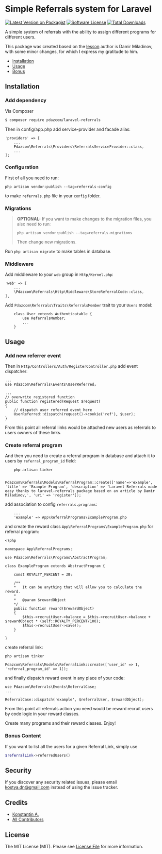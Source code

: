 # Simple Referrals system for Laravel

[![Latest Version on Packagist][ico-version]][link-packagist]
[![Software License][ico-license]](LICENSE)
[![Total Downloads][ico-downloads]][link-downloads]

A simple system of referrals with the ability to assign different programs for different users.

This package was created based on the [lesson](https://blog.damirmiladinov.com/laravel/building-laravel-referral-system.html#.Wc4eA6xJaHo) 
author is Damir Miladinov, with some minor changes, for which I express my gratitude to him.

- [Installation](#installation)
- [Usage](#usage)
- [Bonus](#bonus-content )

## Installation
### Add dependency
Via Composer

``` bash
$ composer require pdazcom/laravel-referrals
```

Then in config/app.php add service-provider and facade alias:

```
'providers' => [
    ...
    Pdazcom\Referrals\Providers\ReferralsServiceProvider::class,
    ...
];
```

### Configuration
First of all you need to run:
```
php artisan vendor:publish --tag=referrals-config
```
to make `referrals.php` file in your `config` folder.

### Migrations
>**OPTIONAL:** If you want to make changes to the migration files, you also need to run:
>```
>php artisan vendor:publish --tag=referrals-migrations
>```
> Then change new migrations.

Run `php artisan migrate` to make tables in database.

### Middleware
Add middleware to your `web` group in `Http/Kernel.php`:

```
'web' => [
    ...
    \Pdazcom\Referrals\Http\Middleware\StoreReferralCode::class,
],
```

Add `Pdazcom\Referrals\Traits\ReferralsMember` trait to your `Users` model:

```
    class User extends Authenticatable {
        use ReferralsMember;
        ...
    }
```
## Usage
### Add new referrer event
Then in `Http/Controllers/Auth/RegisterController.php` add event dispatcher:

```
...
use Pdazcom\Referrals\Events\UserReferred;

...
// overwrite registered function
public function registered(Request $request)
{
    // dispatch user referred event here
    UserReferred::dispatch(request()->cookie('ref'), $user);
}
```

From this point all referral links would be attached new users as referrals to users owners of these links.
### Create referral program
And then you need to create a referral program in database and attach it to users by `referral_program_id` field:

```
    php artisan tinker
    
    Pdazcom\Referrals\Models\ReferralProgram::create(['name'=>'example', 'title' => 'Example Program', 'description' => 'Laravel Referrals made easy thanks to laravel-referrals package based on an article by Damir Miladinov,', 'uri' => 'register']);
```

add association to config `referrals.programs`:
```
    ...
    'example' => App\ReferralPrograms\ExampleProgram.php
```
and create the reward class `App\ReferralPrograms\ExampleProgram.php` for referral program:

```
<?php

namespace App\ReferralPrograms;

use Pdazcom\Referrals\Programs\AbstractProgram;

class ExampleProgram extends AbstractProgram {

    const ROYALTY_PERCENT = 30;

    /**
    *   It can be anything that will allow you to calculate the reward.   
    * 
    *   @param $rewardObject
    */
    public function reward($rewardObject)
    {
        $this->recruitUser->balance = $this->recruitUser->balance + $rewardObject * (self::ROYALTY_PERCENT/100);
        $this->recruitUser->save();
    }

}
```
create referral link:
```
php artisan tinker

Pdazcom\Referrals\Models\ReferralLink::create(['user_id' => 1, 'referral_program_id' => 1]);
```

and finally dispatch reward event in any place of your code:

```
use Pdazcom\Referrals\Events\ReferralCase;
...

ReferralCase::dispatch('example', $referralUser, $rewardObject);
```

From this point all referrals action you need would be reward recruit users by code logic in your reward classes.

Create many programs and their reward classes. Enjoy!

### Bonus Content 

If you want to list all the users for a given Referral Link, simply use

```php
$referralLink->referredUsers()
```

## Security

If you discover any security related issues, please email kostya.dn@gmail.com instead of using the issue tracker.

## Credits

- [Konstantin A.][link-author]
- [All Contributors][link-contributors]

## License

The MIT License (MIT). Please see [License File](LICENSE) for more information.

[ico-version]: https://img.shields.io/packagist/v/pdazcom/laravel-referrals.svg?style=flat-square
[ico-license]: https://img.shields.io/badge/license-MIT-brightgreen.svg?style=flat-square
[ico-travis]: https://img.shields.io/travis/pdazcom/laravel-referrals/master.svg?style=flat-square
[ico-scrutinizer]: https://img.shields.io/scrutinizer/coverage/g/pdazcom/laravel-referrals.svg?style=flat-square
[ico-code-quality]: https://img.shields.io/scrutinizer/g/pdazcom/laravel-referrals.svg?style=flat-square
[ico-downloads]: https://img.shields.io/packagist/dt/pdazcom/laravel-referrals.svg?style=flat-square

[link-packagist]: https://packagist.org/packages/pdazcom/laravel-referrals
[link-travis]: https://travis-ci.org/pdazcom/laravel-referrals
[link-scrutinizer]: https://scrutinizer-ci.com/g/pdazcom/laravel-referrals/code-structure
[link-code-quality]: https://scrutinizer-ci.com/g/pdazcom/laravel-referrals
[link-downloads]: https://packagist.org/packages/pdazcom/laravel-referrals
[link-author]: https://github.com/pdazcom
[link-contributors]: ../../contributors

